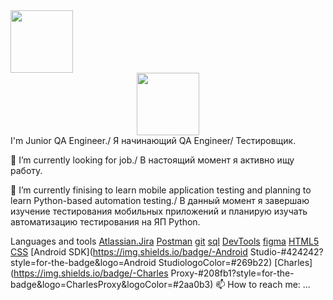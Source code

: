 <img src="../assets/karina.png.png" width="100"/>
<div id="header" align="center">
  <img src="https://media.giphy.com/media/4rZA5D22301iMgrUNd/giphy.gif" width="100"/>
  </div>
 I'm Junior QA Engineer./ Я начинающий QA Engineer/ Тестировщик.
 
 🔭 I’m currently looking for job./ В настоящий момент я активно ищу работу.

 🌱 I’m currently finising to learn mobile application testing and planning to learn Python-based automation testing./ В данный момент я завершаю изучение тестирования мобильных приложений и планирую изучать автоматизацию тестирования на ЯП Python. 

 Languages and tools
 [Atlassian.Jira](https://img.shields.io/badge/-Jira-blue?style=for-the-badge&logo=jira&logoColor=#2684ff)
 [Postman](https://img.shields.io/badge/-Postman-#d23f0e?style=for-the-badge&logo=Postman&logoColor=#d23f0e)
 [git](https://img.shields.io/badge/-Git-#4e443c?style=for-the-badge&logo=git&logoColor=#f14e32)
[sql](https://img.shields.io/badge/-Sql-090909?style=for-the-badge&logo=mysql&logoColor=006488)
[DevTools](https://img.shields.io/badge/-ChromeDevTools-?style=for-the-badge&logo=ChromeDevTools&logoColor=#cf2e2e)
[figma](https://img.shields.io/badge/-Figma-#5551FF?style=for-the-badge&logo=Figma&logoColor=#dc51ff)
[HTML5](https://img.shields.io/badge/-HTML5-#0e1014?style=for-the-badge&logo=HTML5&logoColor=#bb350d)
[CSS](https://img.shields.io/badge/-CSS3-#171717?style=for-the-badge&logo=CSS3&logoColor#4247f4)
[Android SDK](https://img.shields.io/badge/-Android Studio-#424242?style=for-the-badge&logo=Android StudiologoColor=#269b22)
[Charles](https://img.shields.io/badge/-Charles Proxy-#208fb1?style=for-the-badge&logo=CharlesProxy&logoColor=#2aa0b3)
📫 How to reach me: ...



